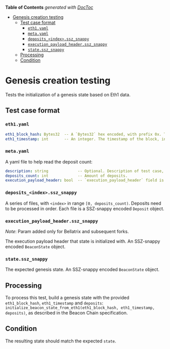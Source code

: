 <!-- START doctoc generated TOC please keep comment here to allow auto update -->
<!-- DON'T EDIT THIS SECTION, INSTEAD RE-RUN doctoc TO UPDATE -->
**Table of Contents**  *generated with [DocToc](https://github.com/thlorenz/doctoc)*

- [Genesis creation testing](#genesis-creation-testing)
  - [Test case format](#test-case-format)
    - [`eth1.yaml`](#eth1yaml)
    - [`meta.yaml`](#metayaml)
    - [`deposits_<index>.ssz_snappy`](#deposits_indexssz_snappy)
    - [`execution_payload_header.ssz_snappy`](#execution_payload_headerssz_snappy)
    - [`state.ssz_snappy`](#statessz_snappy)
  - [Processing](#processing)
  - [Condition](#condition)

<!-- END doctoc generated TOC please keep comment here to allow auto update -->

# Genesis creation testing

Tests the initialization of a genesis state based on Eth1 data.

## Test case format

### `eth1.yaml`

```yaml
eth1_block_hash: Bytes32  -- A `Bytes32` hex encoded, with prefix 0x. The root of the Eth1 block. E.g. "0x4242424242424242424242424242424242424242424242424242424242424242"
eth1_timestamp: int       -- An integer. The timestamp of the block, in seconds.
```


### `meta.yaml`

A yaml file to help read the deposit count:

```yaml
description: string             -- Optional. Description of test case, purely for debugging purposes.
deposits_count: int             -- Amount of deposits.
execution_payload_header: bool  -- `execution_payload_header` field is filled or not. If `true`, `execution_payload_header.ssz_snappy` file exists.
```

### `deposits_<index>.ssz_snappy`

A series of files, with `<index>` in range `[0, deposits_count)`. Deposits need to be processed in order.
Each file is a SSZ-snappy encoded `Deposit` object.

###  `execution_payload_header.ssz_snappy`

*Note*: Param added only for Bellatrix and subsequent forks.

The execution payload header that state is initialized with. An SSZ-snappy encoded `BeaconState` object.

###  `state.ssz_snappy`

The expected genesis state. An SSZ-snappy encoded `BeaconState` object.

## Processing

To process this test, build a genesis state with the provided `eth1_block_hash`, `eth1_timestamp` and `deposits`:
`initialize_beacon_state_from_eth1(eth1_block_hash, eth1_timestamp, deposits)`,
 as described in the Beacon Chain specification.

## Condition

The resulting state should match the expected `state`.
